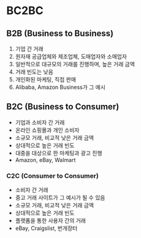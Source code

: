 # BC2BC

## B2B (Business to Business)

1. 기업 간 거래
2. 원자재 공급업체와 제조업체, 도매업자와 소매업자
3. 일반적으로 대규모의 거래를 진행하며, 높은 거래 금액
4. 거래 빈도는 낮음
5. 개인화된 마케팅, 직접 판매
6. Alibaba, Amazon Business가 그 예시 

## B2C (Business to Consumer)

- 기업과 소비자 간 거래
- 온라인 쇼핑몰과 개인 소비자
- 소규모 거래, 비교적 낮은 거래 금액
- 상대적으로 높은 거래 빈도
- 대중을 대상으로 한 마케팅과 광고 진행
- Amazon, eBay, Walmart

### C2C (Consumer to Consumer)

- 소비자 간 거래
- 중고 거래 사이트가 그 예시가 될 수 있음
- 소규모 거래, 비교적 낮은 거래 금액
- 상대적으로 높은 거래 빈도
- 플랫폼을 통한 사용자 간의 거래
- eBay, Craigslist, 번개장터